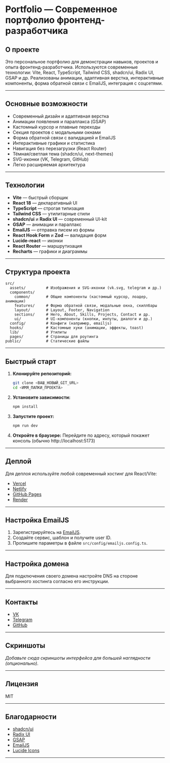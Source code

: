 # Portfolio — Современное портфолио фронтенд-разработчика

## О проекте

Это персональное портфолио для демонстрации навыков, проектов и опыта фронтенд-разработчика. Используются современные технологии: Vite, React, TypeScript, Tailwind CSS, shadcn/ui, Radix UI, GSAP и др. Реализованы анимации, адаптивная верстка, интерактивные компоненты, форма обратной связи с EmailJS, интеграция с соцсетями.

---

## Основные возможности

- Современный дизайн и адаптивная верстка
- Анимации появления и параллакса (GSAP)
- Кастомный курсор и плавные переходы
- Секция проектов с модальными окнами
- Форма обратной связи с валидацией и EmailJS
- Интерактивные графики и статистика
- Навигация без перезагрузки (React Router)
- Тёмная/светлая тема (shadcn/ui, next-themes)
- SVG-иконки (VK, Telegram, GitHub)
- Легко расширяемая архитектура

---

## Технологии

- **Vite** — быстрый сборщик
- **React 18** — декларативный UI
- **TypeScript** — строгая типизация
- **Tailwind CSS** — утилитарные стили
- **shadcn/ui** и **Radix UI** — современный UI-kit
- **GSAP** — анимации и параллакс
- **EmailJS** — отправка писем из формы
- **React Hook Form** и **Zod** — валидация форм
- **Lucide-react** — иконки
- **React Router** — маршрутизация
- **Recharts** — графики и диаграммы

---

## Структура проекта

```
src/
  assets/         # Изображения и SVG-иконки (vk.svg, telegram и др.)
  components/
    common/       # Общие компоненты (кастомный курсор, лоадер, анимации)
    features/     # Форма обратной связи, модальные окна, скиллбары
    layout/       # Layout, Footer, Navigation
    sections/     # Hero, About, Skills, Projects, Contact и др.
    ui/           # UI-компоненты (кнопки, инпуты, диалоги и др.)
  config/         # Конфиги (например, emailjs)
  hooks/          # Кастомные хуки (анимации, эффекты, toast)
  lib/            # Утилиты
  pages/          # Страницы для роутинга
public/           # Статические файлы
```

---

## Быстрый старт

1. **Клонируйте репозиторий:**
   ```sh
   git clone <ВАШ_НОВЫЙ_GIT_URL>
   cd <ИМЯ_ПАПКИ_ПРОЕКТА>
   ```
2. **Установите зависимости:**
   ```sh
   npm install
   ```
3. **Запустите проект:**
   ```sh
   npm run dev
   ```
4. **Откройте в браузере:**
   Перейдите по адресу, который покажет консоль (обычно http://localhost:5173)

---

## Деплой

Для деплоя используйте любой современный хостинг для React/Vite:
- [Vercel](https://vercel.com/)
- [Netlify](https://netlify.com/)
- [GitHub Pages](https://pages.github.com/)
- [Render](https://render.com/)

---

## Настройка EmailJS

1. Зарегистрируйтесь на [EmailJS](https://www.emailjs.com/).
2. Создайте сервис, шаблон и получите user ID.
3. Пропишите параметры в файле `src/config/emailjs.config.ts`.

---

## Настройка домена

Для подключения своего домена настройте DNS на стороне выбранного хостинга согласно его инструкции.

---

## Контакты

- [VK](https://vk.com/id522748848)
- [Telegram](https://t.me/artem-front)
- [GitHub](https://github.com/CyberArt2718281)

---

## Скриншоты

_Добавьте сюда скриншоты интерфейса для большей наглядности (опционально)._

---

## Лицензия

MIT

---

## Благодарности

- [shadcn/ui](https://ui.shadcn.com/)
- [Radix UI](https://www.radix-ui.com/)
- [GSAP](https://gsap.com/)
- [EmailJS](https://www.emailjs.com/)
- [Lucide Icons](https://lucide.dev/)

---


